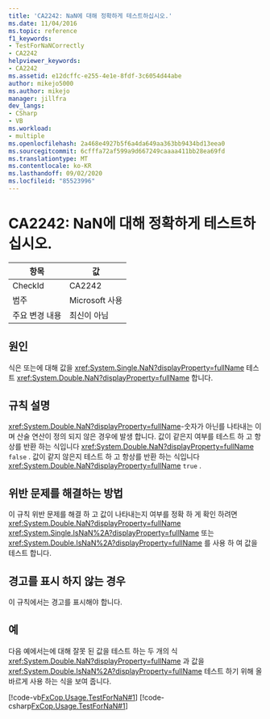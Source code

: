 ```yaml
---
title: 'CA2242: NaN에 대해 정확하게 테스트하십시오.'
ms.date: 11/04/2016
ms.topic: reference
f1_keywords:
- TestForNaNCorrectly
- CA2242
helpviewer_keywords:
- CA2242
ms.assetid: e12dcffc-e255-4e1e-8fdf-3c6054d44abe
author: mikejo5000
ms.author: mikejo
manager: jillfra
dev_langs:
- CSharp
- VB
ms.workload:
- multiple
ms.openlocfilehash: 2a468e4927b5f6a4da649aa363bb9434bd13eea0
ms.sourcegitcommit: 6cfffa72af599a9d667249caaaa411bb28ea69fd
ms.translationtype: MT
ms.contentlocale: ko-KR
ms.lasthandoff: 09/02/2020
ms.locfileid: "85523996"
---
```

# <a name="ca2242-test-for-nan-correctly"></a>CA2242: NaN에 대해 정확하게 테스트하십시오.

|항목|값|
|-|-|
|CheckId|CA2242|
|범주|Microsoft 사용|
|주요 변경 내용|최신이 아님|

## <a name="cause"></a>원인
식은 또는에 대해 값을 <xref:System.Single.NaN?displayProperty=fullName> 테스트 <xref:System.Double.NaN?displayProperty=fullName> 합니다.

## <a name="rule-description"></a>규칙 설명
 <xref:System.Double.NaN?displayProperty=fullName>-숫자가 아닌를 나타내는 이며 산술 연산이 정의 되지 않은 경우에 발생 합니다. 값이 같은지 여부를 테스트 하 고 항상를 반환 하는 식입니다 <xref:System.Double.NaN?displayProperty=fullName> `false` . 값이 같지 않은지 테스트 하 고 항상를 반환 하는 식입니다 <xref:System.Double.NaN?displayProperty=fullName> `true` .

## <a name="how-to-fix-violations"></a>위반 문제를 해결하는 방법
이 규칙 위반 문제를 해결 하 고 값이 나타내는지 여부를 정확 하 게 확인 하려면 <xref:System.Double.NaN?displayProperty=fullName> <xref:System.Single.IsNaN%2A?displayProperty=fullName> 또는 <xref:System.Double.IsNaN%2A?displayProperty=fullName> 를 사용 하 여 값을 테스트 합니다.

## <a name="when-to-suppress-warnings"></a>경고를 표시 하지 않는 경우
이 규칙에서는 경고를 표시해야 합니다.

## <a name="example"></a>예
다음 예에서는에 대해 잘못 된 값을 테스트 하는 두 개의 식 <xref:System.Double.NaN?displayProperty=fullName> 과 값을 <xref:System.Double.IsNaN%2A?displayProperty=fullName> 테스트 하기 위해 올바르게 사용 하는 식을 보여 줍니다.

[!code-vb[FxCop.Usage.TestForNaN#1](../code-quality/codesnippet/VisualBasic/ca2242-test-for-nan-correctly_1.vb)]
[!code-csharp[FxCop.Usage.TestForNaN#1](../code-quality/codesnippet/CSharp/ca2242-test-for-nan-correctly_1.cs)]
